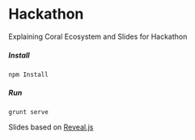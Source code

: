 Hackathon
=========

Explaining Coral Ecosystem and Slides for Hackathon


##### Install

```
npm Install
```

##### Run

```
grunt serve
```


Slides based on [Reveal.js](https://github.com/hakimel/reveal.js)
